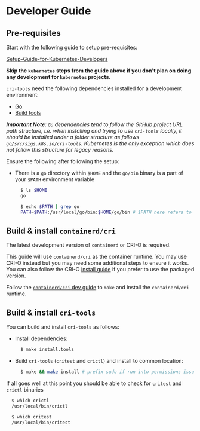 # Developer Guide

## Pre-requisites

Start with the following guide to setup pre-requisites:

[Setup-Guide-for-Kubernetes-Developers](https://developer.ibm.com/articles/setup-guide-for-kubernetes-developers/)

**Skip the `kubernetes` steps from the guide above if you don't plan on doing any development for `kubernetes` projects.**

`cri-tools` need the following dependencies installed for a development environment:

- [Go](https://golang.org/doc/install)
- [Build tools](https://github.com/containerd/cri#install-dependencies)

_**Important Note**: `Go` dependencies tend to follow the GitHub project URL path structure, i.e. when installing and trying to use `cri-tools` locally, it should be installed under a folder structure as follows `go/src/sigs.k8s.io/cri-tools`. Kubernetes is the only exception which does not follow this structure for legacy reasons._

Ensure the following after following the setup:

- There is a `go` directory within `$HOME` and the `go/bin` binary is a part of your `$PATH` environment variable

  ```bash
    $ ls $HOME
    go

    $ echo $PATH | grep go
    PATH=$PATH:/usr/local/go/bin:$HOME/go/bin # $PATH here refers to truncated version of additional `env` paths that are unrelated this guide / setup
  ```

## Build & install `containerd/cri`

The latest development version of `containerd` or CRI-O is required.

This guide will use `containerd/cri` as the container runtime. You may use CRI-O instead but you may need some additional steps to ensure it works. You can also follow the CRI-O [install guide](https://github.com/cri-o/cri-o/blob/master/install.md#install-packaged-versions-of-cri-o) if you prefer to use the packaged version.

Follow the [`containerd/cri` dev guide](https://github.com/containerd/cri#getting-started-for-developers) to `make` and install the `containerd/cri` runtime.

## Build & install `cri-tools`

You can build and install `cri-tools` as follows:

- Install dependencies:

  ```bash
    $ make install.tools
  ```

- Build `cri-tools` (`critest` and `crictl`) and install to common location:

  ```bash
    $ make && make install # prefix sudo if run into permissions issues
  ```

If all goes well at this point you should be able to check for `critest` and `crictl` binaries

  ```bash
    $ which crictl
    /usr/local/bin/crictl

    $ which critest
    /usr/local/bin/critest
  ```
